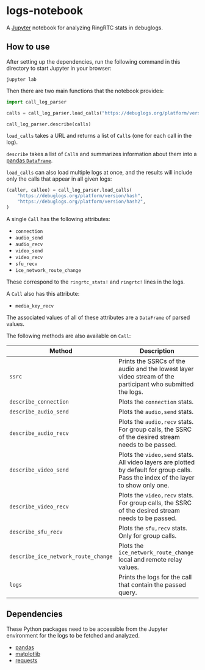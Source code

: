 # logs-notebook

A [Jupyter](https://jupyter.org/) notebook for analyzing RingRTC stats in
debuglogs.

## How to use

After setting up the dependencies, run the following command in this directory
to start Jupyter in your browser:

```shell
jupyter lab
```

Then there are two main functions that the notebook provides:

```python
import call_log_parser

calls = call_log_parser.load_calls("https://debuglogs.org/platform/version/hash")

call_log_parser.describe(calls)
```

`load_calls` takes a URL and returns a list of `Call`s (one for each call in
the log).

`describe` takes a list of `Call`s  and summarizes information about them into
a [pandas `DataFrame`](https://pandas.pydata.org/pandas-docs/stable/reference/api/pandas.DataFrame.html).

`load_calls` can also load multiple logs at once, and the results will include
only the calls that appear in all given logs:

```python
(caller, callee) = call_log_parser.load_calls(
    "https://debuglogs.org/platform/version/hash",
    "https://debuglogs.org/platform/version/hash2",
)
```

A single `Call` has the following attributes:

- `connection`
- `audio_send`
- `audio_recv`
- `video_send`
- `video_recv`
- `sfu_recv`
- `ice_network_route_change`

These correspond to the `ringrtc_stats!` and `ringrtc!` lines in the logs.

A `Call` also has this attribute:

- `media_key_recv`

The associated values of all of these attributes are a `DataFrame` of parsed
values.

The following methods are also available on `Call`:

|Method                              |Description|
|------------------------------------|-----------|
|`ssrc`                              |Prints the SSRCs of the audio and the lowest layer video stream of the participant who submitted the logs.|
|`describe_connection`               |Plots the `connection` stats.|
|`describe_audio_send`               |Plots the `audio,send` stats.|
|`describe_audio_recv`               |Plots the `audio,recv` stats. For group calls, the SSRC of the desired stream needs to be passed.|
|`describe_video_send`               |Plots the `video,send` stats. All video layers are plotted by default for group calls. Pass the index of the layer to show only one.|
|`describe_video_recv`               |Plots the `video,recv` stats. For group calls, the SSRC of the desired stream needs to be passed.|
|`describe_sfu_recv`                 |Plots the `sfu,recv` stats. Only for group calls.|
|`describe_ice_network_route_change` |Plots the `ice_network_route_change` local and remote relay values.|
|`logs`                              |Prints the logs for the call that contain the passed query.|

## Dependencies

These Python packages need to be accessible from the Jupyter environment for
the logs to be fetched and analyzed.

- [pandas](https://pypi.org/project/pandas/)
- [matplotlib](https://pypi.org/project/matplotlib/)
- [requests](https://pypi.org/project/requests/)
